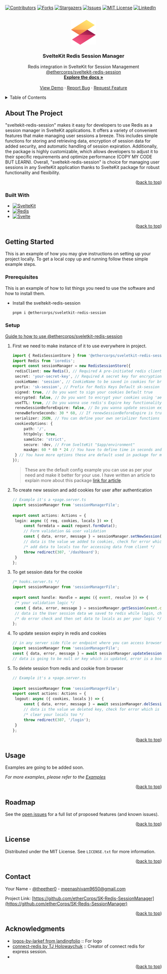 <a name="readme-top"></a>
[![Contributors][contributors-shield]][contributors-url]
[![Forks][forks-shield]][forks-url]
[![Stargazers][stars-shield]][stars-url]
[![Issues][issues-shield]][issues-url]
[![MIT License][license-shield]][license-url]
[![LinkedIn][linkedin-shield]][linkedin-url]

<!-- PROJECT LOGO -->
<br />
<div align="center">
  <a href="https://github.com/etherCorps/SK-Redis-SessionManager">
    <img src="static/Logo31.svg" alt="Logo" width="80" height="80">
  </a>

<h3 align="center">SvelteKit Redis Session Manager</h3>

  <p align="center">
    Redis integration in SvelteKit for  Session Management
    <br />
    <a href="https://www.npmjs.com/package/@ethercorps/sveltekit-redis-session">@ethercorps/sveltekit-redis-session</a>
    <br /> 
    <a href="https://dev.to/theether0/redis-integration-in-sveltekit-a-game-changer-for-session-management-84i"><strong>Explore the docs »</strong></a>
    <br />
    <br />
    <a href="https://sveltekit-redis-session-manager.vercel.app">View Demo</a>
    ·
    <a href="https://github.com/etherCorps/SK-Redis-SessionManager/issues">Report Bug</a>
    ·
    <a href="https://github.com/etherCorps/SK-Redis-SessionManager/issues">Request Feature</a>
  </p>
</div>
<!-- TABLE OF CONTENTS -->
<details>
  <summary>Table of Contents</summary>
  <ol>
    <li>
      <a href="#about-the-project">About The Project</a>
      <ul>
        <li><a href="#built-with">Built With</a></li>
      </ul>
    </li>
    <li>
      <a href="#getting-started">Getting Started</a>
      <ul>
        <li><a href="#prerequisites">Prerequisites</a></li>
        <li><a href="#setup">Installation</a></li>
      </ul>
    </li>
    <li><a href="#usage">Usage</a></li>
    <li><a href="#roadmap">Roadmap</a></li>
    <li><a href="#license">License</a></li>
    <li><a href="#contact">Contact</a></li>
    <li><a href="#acknowledgments">Acknowledgments</a></li>
  </ol>
</details>

<!-- ABOUT THE PROJECT -->

## About The Project

[//]: # '[![Product Name Screen Shot][product-screenshot]](https://github.com/etherCorps/SK-Redis-SessionManager)'

"sveltekit-redis-session" makes it easy for developers to use Redis as a session manager in SvelteKit
applications. It offers a variety of convenient features that make managing user sessions a breeze. This includes simple
functions for storing and retrieving data, encryption of session data for added security, and automatic handling of
session expiration. Additionally, the package is highly customizable, which allows developers to adjust it to their
specific requirements and optimize performance (COPY MY CODE BUT LEARN).
Overall, "sveltekit-redis-session" is choice for managing user sessions in any SvelteKit application thanks to SvelteKit package for robust functionality and flexibility.

<p align="right">(<a href="#readme-top">back to top</a>)</p>

### Built With

- [![SvelteKit][SveletKit]][SvelteKit-url]
- [![Redis][Redis]][Redis-url]
- [![Svelte][Svelte.dev]][Svelte-url]

<p align="right">(<a href="#readme-top">back to top</a>)</p>

<!-- GETTING STARTED -->

## Getting Started

This is an example of how you may give instructions on setting up your project locally.
To get a local copy up and running follow these simple example steps.

### Prerequisites

This is an example of how to list things you need to use the software and how to install them.

- Install the sveltekit-redis-session
  ```sh
  pnpm i @ethercorps/sveletkit-redis-session
  ```

### Setup

<a href="https://dev.to/theether0/redis-integration-in-sveltekit-a-game-changer-for-session-management-84i">Guide to how
to use @ethercorps/sveletkit-redis-session</a>

1. First we need to make instance of it to use everywhere in project.
   ```ts
   import { RedisSessionStore } from '@ethercorps/sveletkit-redis-session';
   import Redis from 'ioredis';
   export const sessionManager = new RedisSessionStore({
   	redisClient: new Redis(), // Required A pre-initiated redis client
   	secret: 'your-secret-key', // Required A secret key for encryption and other things,
   	cookieName: 'session', // CookieName to be saved in cookies for browser Default session
   	prefix: 'sk-session', // Prefix for Redis Keys Default sk-session
   	signed: true, // Do you want to sign your cookies Default true
   	encrypted: false, // Do you want to encrypt your cookies using 'aes-256-cbc' algorithm Default false
   	useTTL: true, // Do you wanna use redis's Expire key functionality Default false
   	renewSessionBeforeExpire: false, // Do you wanna update session expire time in built function Default false
   	renewBeforeSeconds: 30 * 60, // If renewSessionBeforeExpire is true define your renew before time in seconds Default 30 minutes
   	serializer: JSON, // You can define your own serializer functions to stringify and parse sessionData for redis Default JSON
   	cookiesOptions: {
   		path: '/',
   		httpOnly: true,
   		sameSite: 'strict',
   		secure: !dev, // From SvelteKit "$app/environment"
   		maxAge: 60 * 60 * 24 // You have to define time in seconds and it's also used for redis key expiry time
   	} // You have more options these are default used in package for more check sveltekit CookieSerializeOptions type.
   });
   ```
   > These are the default config example you can use as per your need and make it better for your use.
   > I have written an article to explain more about this package <a href="">link for article</a>.
2. To create new session and add cookies for user after authentication

   ```ts
   // Example it's a +page.server.ts
   import sessionManager from 'sessionManagerFile';

   export const actions: Actions = {
   	login: async ({ req, cookies, locals }) => {
   		const formdata = await request.formData();
   		// Form validation && user validation
   		const { data, error, message } = sessionManager.setNewSession(cookies, userData);
   		// data is the value we added to cookies, check for error which is a boolean and message.
   		/* add data to locals too for accessing data from client */
   		throw redirect(307, '/dashboard');
   	}
   };
   ```

3. To get session data for the cookie

   ```ts
   /* hooks.server.ts */
   import sessionManager from 'sessionManagerFile';

   export const handle: Handle = async ({ event, resolve }) => {
   	/* your validation logic */
   	const { data, error, message } = sessionManager.getSession(event.cookies);
   	// data is the User session data we saved to redis while login, check for error which is a boolean and message.
   	/* do error check and then set data to locals as per your logic */
   };
   ```

4. To update session expiry in redis and cookies
   ```ts
   // in any server side file or endpoint where you can access browser cookies
   import sessionManager from 'sessionManagerFile';
   const { data, error, message } = await sessionManager.updateSessionExpiry(cookies);
   // data is going to be null or key which is updated, error is a boolean value and message a string
   ```
5. To delete session from redis and cookie from browser

   ```ts
   // Example it's a +page.server.ts

   import sessionManager from 'sessionManagerFile';
   export const actions: Actions = {
   	logout: async ({ cookies, locals }) => {
   		const { data, error, message } = await sessionManager.delSession(cookies);
   		// data is the value we deleted key, check for error which is a boolean and message.
   		/* clear your locals too */
   		throw redirect(307, '/login');
   	}
   };
   ```

<p align="right">(<a href="#readme-top">back to top</a>)</p>

<!-- USAGE EXAMPLES -->

## Usage

Examples are going to be added soon.

_For more examples, please refer to the [Examples](https://github.com/etherCorps/SK-Redis-SessionManager/tree/master/examples)_

<p align="right">(<a href="#readme-top">back to top</a>)</p>

<!-- ROADMAP -->

## Roadmap

See the [open issues](https://github.com/etherCorps/SK-Redis-SessionManager/issues) for a full list of proposed
features (and known issues).

<p align="right">(<a href="#readme-top">back to top</a>)</p>

<!-- CONTRIBUTING -->

[//]: # '## Contributing'

[//]: #

[//]: # 'Contributions are what make the open source community such an amazing place to learn, inspire, and create. Any'

[//]: # 'contributions you make are **greatly appreciated**.'

[//]: #

[//]: # 'If you have a suggestion that would make this better, please fork the repo and create a pull request. You can also'

[//]: # 'simply open an issue with the tag "enhancement".'

[//]: # "Don't forget to give the project a star! Thanks again!"

[//]: #

[//]: # '1. Fork the Project'

[//]: # '2. Create your Feature Branch (`git checkout -b feature/AmazingFeature`)'

[//]: # "3. Commit your Changes (`git commit -m 'Add some AmazingFeature'`)"

[//]: # '4. Push to the Branch (`git push origin feature/AmazingFeature`)'

[//]: # '5. Open a Pull Request'

[//]: #

[//]: # '<p align="right">(<a href="#readme-top">back to top</a>)</p>'

<!-- LICENSE -->

## License

Distributed under the MIT License. See `LICENSE.txt` for more information.

<p align="right">(<a href="#readme-top">back to top</a>)</p>

<!-- CONTACT -->

## Contact

Your Name - [@theether0](https://twitter.com/theether0) - meenashivam9650@gmail.com

Project
Link: [https://github.com/etherCorps/SK-Redis-SessionManager](https://github.com/etherCorps/SK-Redis-SessionManager)

<p align="right">(<a href="#readme-top">back to top</a>)</p>

<!-- ACKNOWLEDGMENTS -->

## Acknowledgments

- [logos-by-larkef from landingfolio](https://www.landingfolio.com/logos-by-larkef) :: For logo
- [connect-redis by TJ Holowaychuk](https://github.com/tj/connect-redis/tree/master) :: Creator of connect redis for express session.
- []()

<p align="right">(<a href="#readme-top">back to top</a>)</p>

<!-- MARKDOWN LINKS & IMAGES -->
<!-- https://www.markdownguide.org/basic-syntax/#reference-style-links -->

[contributors-shield]: https://img.shields.io/github/contributors/etherCorps/SK-Redis-SessionManager.svg?style=for-the-badge
[contributors-url]: https://github.com/etherCorps/SK-Redis-SessionManager/graphs/contributors
[forks-shield]: https://img.shields.io/github/forks/etherCorps/SK-Redis-SessionManager.svg?style=for-the-badge
[forks-url]: https://github.com/etherCorps/SK-Redis-SessionManager/network/members
[stars-shield]: https://img.shields.io/github/stars/etherCorps/SK-Redis-SessionManager.svg?style=for-the-badge
[stars-url]: https://github.com/etherCorps/SK-Redis-SessionManager/stargazers
[issues-shield]: https://img.shields.io/github/issues/etherCorps/SK-Redis-SessionManager.svg?style=for-the-badge
[issues-url]: https://github.com/etherCorps/SK-Redis-SessionManager/issues
[license-shield]: https://img.shields.io/github/license/etherCorps/SK-Redis-SessionManager.svg?style=for-the-badge
[license-url]: https://github.com/etherCorps/SK-Redis-SessionManager/blob/master/LICENSE.txt
[linkedin-shield]: https://img.shields.io/badge/-LinkedIn-black.svg?style=for-the-badge&logo=linkedin&colorB=555
[linkedin-url]: https://linkedin.com/in/theether0
[product-screenshot]: static/screenshot.png
[SveletKit]: https://img.shields.io/badge/sveltekit-000000?style=for-the-badge&logo=svelte&logoColor=white
[SvelteKit-url]: https://kit.svelte.dev
[Redis]: https://img.shields.io/badge/Redis-DD0031?style=for-the-badge&logo=Redis&logoColor=white
[Redis-url]: https://redis.io/
[Svelte.dev]: https://img.shields.io/badge/Svelte-4A4A55?style=for-the-badge&logo=svelte&logoColor=FF3E00
[Svelte-url]: https://svelte.dev/
